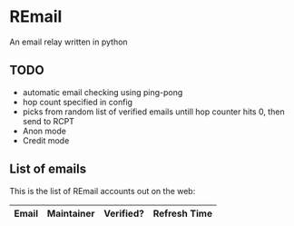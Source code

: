 # REmail
An email relay written in python

## TODO
 - automatic email checking using ping-pong
 - hop count specified in config
  - picks from random list of verified emails untill hop counter hits 0, then send to RCPT
 - Anon mode
 - Credit mode

## List of emails
This is the list of REmail accounts out on the web:

| Email | Maintainer | Verified? | Refresh Time |
| ----- | ---------- | --------- | ------------ |
